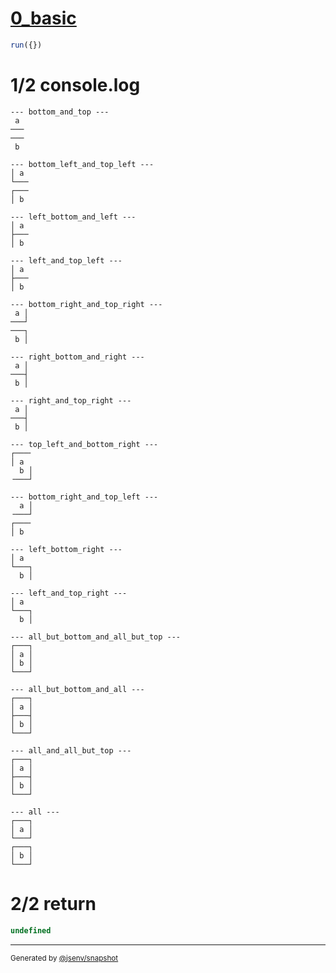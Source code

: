 # [0_basic](../../table_2_cells_same_column.test.mjs#L132)

```js
run({})
```

# 1/2 console.log

```console
--- bottom_and_top ---
 a 
───
───
 b 

--- bottom_left_and_top_left ---
│ a 
└───
┌───
│ b 

--- left_bottom_and_left ---
│ a 
├───
│ b 

--- left_and_top_left ---
│ a 
├───
│ b 

--- bottom_right_and_top_right ---
 a │
───┘
───┐
 b │

--- right_bottom_and_right ---
 a │
───┤
 b │

--- right_and_top_right ---
 a │
───┤
 b │

--- top_left_and_bottom_right ---
┌───╴
│ a  
  b │
╶───┘

--- bottom_right_and_top_left ---
  a │
╶───┘
┌───╴
│ b  

--- left_bottom_right ---
│ a  
└───┐
  b │

--- left_and_top_right ---
│ a  
└───┐
  b │

--- all_but_bottom_and_all_but_top ---
┌───┐
│ a │
│ b │
└───┘

--- all_but_bottom_and_all ---
┌───┐
│ a │
├───┤
│ b │
└───┘

--- all_and_all_but_top ---
┌───┐
│ a │
├───┤
│ b │
└───┘

--- all ---
┌───┐
│ a │
└───┘
┌───┐
│ b │
└───┘

```

# 2/2 return

```js
undefined
```

---

<sub>
  Generated by <a href="https://github.com/jsenv/core/tree/main/packages/independent/snapshot">@jsenv/snapshot</a>
</sub>

